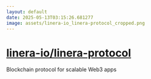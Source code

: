 ```yaml
---
layout: default
date: 2025-05-13T03:15:26.681277
image: assets/linera-io_linera-protocol_cropped.png
---
```


# [linera-io/linera-protocol](https://github.com/linera-io/linera-protocol)

Blockchain protocol for scalable Web3 apps
